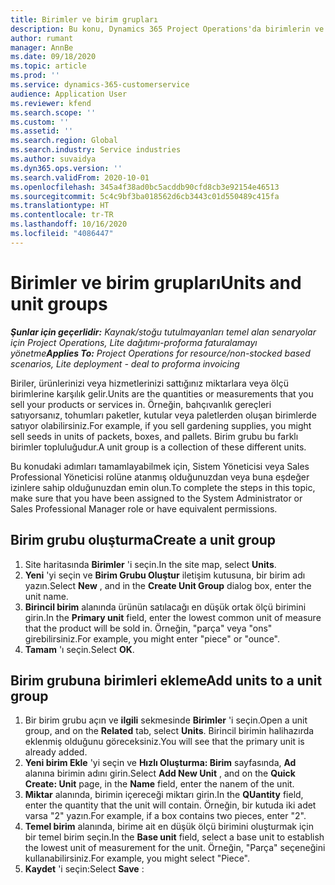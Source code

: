 ```yaml
---
title: Birimler ve birim grupları
description: Bu konu, Dynamics 365 Project Operations'da birimlerin ve birim gruplarının nasıl oluşturulacağı hakkında bilgiler sağlar.
author: rumant
manager: AnnBe
ms.date: 09/18/2020
ms.topic: article
ms.prod: ''
ms.service: dynamics-365-customerservice
audience: Application User
ms.reviewer: kfend
ms.search.scope: ''
ms.custom: ''
ms.assetid: ''
ms.search.region: Global
ms.search.industry: Service industries
ms.author: suvaidya
ms.dyn365.ops.version: ''
ms.search.validFrom: 2020-10-01
ms.openlocfilehash: 345a4f38ad0bc5acddb90cfd8cb3e92154e46513
ms.sourcegitcommit: 5c4c9bf3ba018562d6cb3443c01d550489c415fa
ms.translationtype: HT
ms.contentlocale: tr-TR
ms.lasthandoff: 10/16/2020
ms.locfileid: "4086447"
---
```

# <a name="units-and-unit-groups"></a><span data-ttu-id="cc6ba-103">Birimler ve birim grupları</span><span class="sxs-lookup"><span data-stu-id="cc6ba-103">Units and unit groups</span></span>

<span data-ttu-id="cc6ba-104">_**Şunlar için geçerlidir:** Kaynak/stoğu tutulmayanları temel alan senaryolar için Project Operations, Lite dağıtımı-proforma faturalamayı yönetme_</span><span class="sxs-lookup"><span data-stu-id="cc6ba-104">_**Applies To:** Project Operations for resource/non-stocked based scenarios, Lite deployment - deal to proforma invoicing_</span></span>

<span data-ttu-id="cc6ba-105">Biriler, ürünlerinizi veya hizmetlerinizi sattığınız miktarlara veya ölçü birimlerine karşılık gelir.</span><span class="sxs-lookup"><span data-stu-id="cc6ba-105">Units are the quantities or measurements that you sell your products or services in.</span></span> <span data-ttu-id="cc6ba-106">Örneğin, bahçıvanlık gereçleri satıyorsanız, tohumları paketler, kutular veya paletlerden oluşan birimlerde satıyor olabilirsiniz.</span><span class="sxs-lookup"><span data-stu-id="cc6ba-106">For example, if you sell gardening supplies, you might sell seeds in units of packets, boxes, and pallets.</span></span> <span data-ttu-id="cc6ba-107">Birim grubu bu farklı birimler topluluğudur.</span><span class="sxs-lookup"><span data-stu-id="cc6ba-107">A unit group is a collection of these different units.</span></span>

<span data-ttu-id="cc6ba-108">Bu konudaki adımları tamamlayabilmek için, Sistem Yöneticisi veya Sales Professional Yöneticisi rolüne atanmış olduğunuzdan veya buna eşdeğer izinlere sahip olduğunuzdan emin olun.</span><span class="sxs-lookup"><span data-stu-id="cc6ba-108">To complete the steps in this topic, make sure that you have been assigned to the System Administrator or Sales Professional Manager role or have equivalent permissions.</span></span>

## <a name="create-a-unit-group"></a><span data-ttu-id="cc6ba-109">Birim grubu oluşturma</span><span class="sxs-lookup"><span data-stu-id="cc6ba-109">Create a unit group</span></span>

1. <span data-ttu-id="cc6ba-110">Site haritasında **Birimler** 'i seçin.</span><span class="sxs-lookup"><span data-stu-id="cc6ba-110">In the site map, select **Units**.</span></span>
2. <span data-ttu-id="cc6ba-111">**Yeni** 'yi seçin ve **Birim Grubu Oluştur** iletişim kutusuna, bir birim adı yazın.</span><span class="sxs-lookup"><span data-stu-id="cc6ba-111">Select **New** , and in the **Create Unit Group** dialog box, enter the unit name.</span></span>
3. <span data-ttu-id="cc6ba-112">**Birincil birim** alanında ürünün satılacağı en düşük ortak ölçü birimini girin.</span><span class="sxs-lookup"><span data-stu-id="cc6ba-112">In the **Primary unit** field, enter the lowest common unit of measure that the product will be sold in.</span></span> <span data-ttu-id="cc6ba-113">Örneğin, "parça" veya "ons" girebilirsiniz.</span><span class="sxs-lookup"><span data-stu-id="cc6ba-113">For example, you might enter "piece" or "ounce".</span></span>
4. <span data-ttu-id="cc6ba-114">**Tamam** 'ı seçin.</span><span class="sxs-lookup"><span data-stu-id="cc6ba-114">Select **OK**.</span></span>

## <a name="add-units-to-a-unit-group"></a><span data-ttu-id="cc6ba-115">Birim grubuna birimleri ekleme</span><span class="sxs-lookup"><span data-stu-id="cc6ba-115">Add units to a unit group</span></span>

1. <span data-ttu-id="cc6ba-116">Bir birim grubu açın ve **ilgili** sekmesinde **Birimler** 'i seçin.</span><span class="sxs-lookup"><span data-stu-id="cc6ba-116">Open a unit group, and on the **Related** tab, select **Units**.</span></span> <span data-ttu-id="cc6ba-117">Birincil birimin halihazırda eklenmiş olduğunu göreceksiniz.</span><span class="sxs-lookup"><span data-stu-id="cc6ba-117">You will see that the primary unit is already added.</span></span>
2. <span data-ttu-id="cc6ba-118">**Yeni birim Ekle** 'yi seçin ve **Hızlı Oluşturma: Birim** sayfasında, **Ad** alanına birimin adını girin.</span><span class="sxs-lookup"><span data-stu-id="cc6ba-118">Select **Add New Unit** , and on the **Quick Create: Unit** page, in the **Name** field, enter the nanem of the unit.</span></span>
3. <span data-ttu-id="cc6ba-119">**Miktar** alanında, birimin içereceği miktarı girin.</span><span class="sxs-lookup"><span data-stu-id="cc6ba-119">In the **QUantity** field, enter the quantity that the unit will contain.</span></span> <span data-ttu-id="cc6ba-120">Örneğin, bir kutuda iki adet varsa "2" yazın.</span><span class="sxs-lookup"><span data-stu-id="cc6ba-120">For example, if a box contains two pieces, enter "2".</span></span> 
4. <span data-ttu-id="cc6ba-121">**Temel birim** alanında, birime ait en düşük ölçü birimini oluşturmak için bir temel birim seçin.</span><span class="sxs-lookup"><span data-stu-id="cc6ba-121">In the **Base unit** field, select a base unit to establish the lowest unit of measurement for the unit.</span></span> <span data-ttu-id="cc6ba-122">Örneğin, "Parça" seçeneğini kullanabilirsiniz.</span><span class="sxs-lookup"><span data-stu-id="cc6ba-122">For example, you might select "Piece".</span></span>
5. <span data-ttu-id="cc6ba-123">**Kaydet** 'i seçin:</span><span class="sxs-lookup"><span data-stu-id="cc6ba-123">Select **Save** :</span></span>
